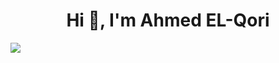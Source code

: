 <h1 align="center">Hi 👋, I'm Ahmed EL-Qori</h1>
<img src="https://www.codewars.com/users/ahmedelqori/badges/large"/>

